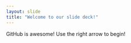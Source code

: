 ```yaml
---
layout: slide
title: "Welcome to our slide deck!"
---
```

GitHub is awesome!
Use the right arrow to begin!
